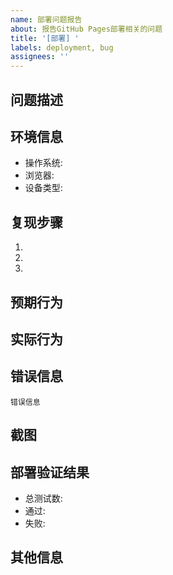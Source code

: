 ```yaml
---
name: 部署问题报告
about: 报告GitHub Pages部署相关的问题
title: '[部署] '
labels: deployment, bug
assignees: ''
---
```


## 问题描述
<!-- 请详细描述您遇到的部署问题 -->

## 环境信息
- 操作系统: <!-- 例如: Windows 10, macOS 11.2, Ubuntu 20.04 -->
- 浏览器: <!-- 例如: Chrome 91, Firefox 89, Safari 14 -->
- 设备类型: <!-- 例如: 桌面电脑, iPhone 12, iPad Pro -->

## 复现步骤
1. 
2. 
3. 

## 预期行为
<!-- 描述您期望看到的结果 -->

## 实际行为
<!-- 描述实际发生的情况 -->

## 错误信息
<!-- 如果有错误信息，请粘贴在这里 -->
```
错误信息
```

## 截图
<!-- 如果有截图，请添加在这里 -->

## 部署验证结果
<!-- 如果运行了部署验证，请提供结果 -->
- 总测试数: 
- 通过: 
- 失败: 

## 其他信息
<!-- 其他可能有助于解决问题的信息 -->